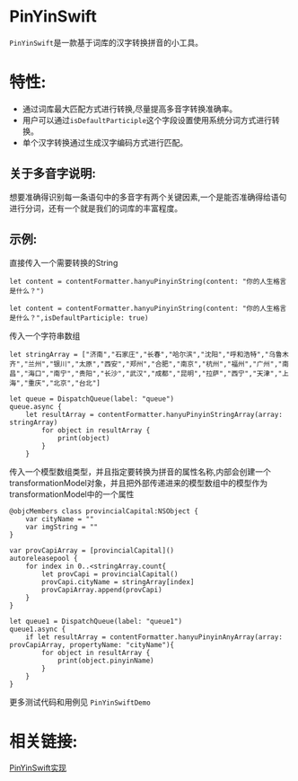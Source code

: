 # PinYinSwift

 `PinYinSwift`是一款基于词库的汉字转换拼音的小工具。

特性:
==============

-  通过词库最大匹配方式进行转换,尽量提高多音字转换准确率。
-  用户可以通过`isDefaultParticiple`这个字段设置使用系统分词方式进行转换。
-  单个汉字转换通过生成汉字编码方式进行匹配。


关于多音字说明:
-------------------------------------------------------------
想要准确得识别每一条语句中的多音字有两个关键因素,一个是能否准确得给语句进行分词，还有一个就是我们的词库的丰富程度。

示例:
------------------------------
直接传入一个需要转换的String

```
let content = contentFormatter.hanyuPinyinString(content: "你的人生格言是什么？")

let content = contentFormatter.hanyuPinyinString(content: "你的人生格言是什么？",isDefaultParticiple: true)

```

传入一个字符串数组

```
let stringArray = ["济南","石家庄","长春","哈尔滨","沈阳","呼和浩特","乌鲁木齐","兰州","银川","太原","西安","郑州","合肥","南京","杭州","福州","广州","南昌","海口","南宁","贵阳","长沙","武汉","成都","昆明","拉萨","西宁","天津","上海","重庆","北京","台北"]

let queue = DispatchQueue(label: "queue")
queue.async {
    let resultArray = contentFormatter.hanyuPinyinStringArray(array: stringArray)
        for object in resultArray {
            print(object)
        }
    }

``` 

传入一个模型数组类型，并且指定要转换为拼音的属性名称,内部会创建一个transformationModel对象，并且把外部传递进来的模型数组中的模型作为transformationModel中的一个属性

```
@objcMembers class provincialCapital:NSObject {
    var cityName = ""
    var imgString = ""
}
```

```
var provCapiArray = [provincialCapital]()
autoreleasepool {
    for index in 0..<stringArray.count{
        let provCapi = provincialCapital()
        provCapi.cityName = stringArray[index]
        provCapiArray.append(provCapi)
    }
}
```
```
let queue1 = DispatchQueue(label: "queue1")
queue1.async {
    if let resultArray = contentFormatter.hanyuPinyinAnyArray(array: provCapiArray, propertyName: "cityName"){
        for object in resultArray {
            print(object.pinyinName)
        }
    }
}
```

更多测试代码和用例见  `PinYinSwiftDemo`

相关链接:
==============
[PinYinSwift实现](https://juejin.cn/post/6912427072950370317/)
